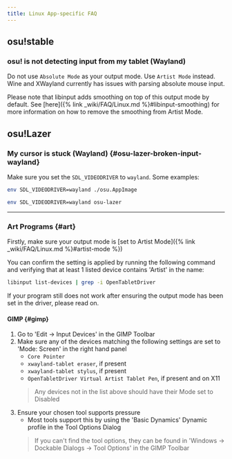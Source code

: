 ```yaml
---
title: Linux App-specific FAQ
---
```


## osu!stable

### osu! is not detecting input from my tablet (Wayland)

Do not use `Absolute Mode` as your output mode. Use `Artist Mode` instead. Wine and XWayland currently has issues with parsing absolute mouse input.

Please note that libinput adds smoothing on top of this output mode by default. See [here]({% link _wiki/FAQ/Linux.md %}#libinput-smoothing) for more information on how to remove the smoothing from Artist Mode.

## osu!Lazer

### My cursor is stuck (Wayland) {#osu-lazer-broken-input-wayland}

Make sure you set the `SDL_VIDEODRIVER` to `wayland`. Some examples:

```bash
env SDL_VIDEODRIVER=wayland ./osu.AppImage
```

```bash
env SDL_VIDEODRIVER=wayland osu-lazer
```

---

### Art Programs {#art}

Firstly, make sure your output mode is [set to Artist Mode]({% link _wiki/FAQ/Linux.md %}#artist-mode %})

You can confirm the setting is applied by running the following command and
verifying that at least 1 listed device contains 'Artist' in the name:

```bash
libinput list-devices | grep -i OpenTabletDriver
```

If your program still does not work after ensuring the output mode has been set in the driver, please read on.

#### GIMP {#gimp}

1. Go to 'Edit -> Input Devices' in the GIMP Toolbar
2. Make sure any of the devices matching the following settings are set to 'Mode: Screen' in the right hand panel
    - `Core Pointer`
    - `xwayland-tablet eraser`, if present
    - `xwayland-tablet stylus`, if present
    - `OpenTabletDriver Virtual Artist Tablet Pen`, if present and on X11
    > Any devices not in the list above should have their Mode set to Disabled
3. Ensure your chosen tool supports pressure
    - Most tools support this by using the 'Basic Dynamics' Dynamic profile in the Tool Options Dialog
    > If you can't find the tool options, they can be found in 'Windows -> Dockable Dialogs -> Tool Options' in the GIMP Toolbar
